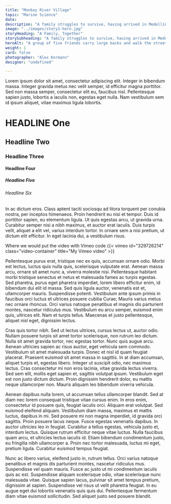 ```yaml
---
title: "Monkey River Village"
topic: "Marine Science"
date:
description: "A family struggles to survive, having arrived in Medellín ten days prior."
image: "../images/story1-hero.jpg"
storyHeading: "A Family, Together"
storySubheading: "A family struggles to survive, having arrived in Medellín ten days prior."
heroAlt: "A group of five friends carry large backs and walk the streets at night to find a place to stay."
weight: 1
card: false
photographer: "Alex Kormann"
designer: "undefined"

---
```


Lorem ipsum dolor sit amet, consectetur adipiscing elit. Integer in bibendum massa. Integer gravida metus nec velit semper, id efficitur magna porttitor. Sed non massa semper, consectetur elit eu, faucibus nisl. Pellentesque sapien justo, lobortis a iaculis non, egestas eget nulla. Nam vestibulum sem id ipsum aliquet, vitae maximus ligula lobortis.

# HEADLINE One
## Headline Two
### Headline Three
#### Headline Four
##### Headline Five
###### Headline Six

In ac dictum eros. Class aptent taciti sociosqu ad litora torquent per conubia nostra, per inceptos himenaeos. Proin hendrerit eu nisi et tempor. Duis id porttitor sapien, eu elementum ligula. Ut quis egestas arcu, ut gravida urna. Curabitur semper nisi a nibh maximus, et auctor erat iaculis. Duis turpis velit, aliquet a elit vel, varius interdum tortor. In ornare sem a nisi pretium, ut dictum elit efficitur. In eget lacinia dui, a vestibulum risus.

<div id="video-top"></div>

Where we would put the video with Vimeo code
{{< vimeo id="329726214" class="video-container" title="My Vimeo video" >}}

Pellentesque purus erat, tristique nec ex quis, accumsan ornare odio. Morbi est lectus, luctus quis nulla quis, scelerisque vulputate erat. Aenean massa arcu, ornare sit amet nunc a, viverra molestie nisi. Pellentesque habitant morbi tristique senectus et netus et malesuada fames ac turpis egestas. Sed pharetra, purus eget pharetra imperdiet, lorem libero efficitur enim, id bibendum dui elit id massa. Sed quis ligula auctor, venenatis est et, ullamcorper mauris. Suspendisse potenti. Vestibulum ante ipsum primis in faucibus orci luctus et ultrices posuere cubilia Curae; Mauris varius metus nec ornare rhoncus. Orci varius natoque penatibus et magnis dis parturient montes, nascetur ridiculus mus. Vestibulum eu arcu semper, euismod enim quis, ultrices elit. Nam et turpis tellus. Maecenas et justo pellentesque, aliquet nisl eget, dignissim lectus.

Cras quis tortor nibh. Sed ut lectus ultrices, cursus lectus ut, auctor odio. Nullam posuere turpis sit amet tortor scelerisque, non rutrum leo dictum. Nulla sit amet gravida tortor, nec egestas tortor. Nunc quis augue arcu. Aenean ultricies sapien ac risus auctor, eget vehicula sem commodo. Vestibulum sit amet malesuada turpis. Donec et nisl id quam feugiat placerat. Praesent euismod sit amet massa in sagittis. In at diam accumsan, aliquet turpis et, egestas libero. Integer ut suscipit odio, nec maximus lectus. Cras consectetur mi non eros lacinia, vitae gravida lectus viverra. Sed sem elit, mollis eget sapien et, sagittis volutpat ipsum. Vestibulum eget est non justo dictum dictum. Proin dignissim hendrerit dolor, eu mattis neque ullamcorper non. Mauris aliquam leo bibendum viverra vehicula.

Aenean dapibus nulla lorem, ut accumsan tellus ullamcorper blandit. Sed at diam nec lorem consequat tristique vitae cursus enim. In eros enim, consectetur id posuere quis, feugiat iaculis orci. Aliquam erat volutpat. Sed euismod eleifend aliquam. Vestibulum diam massa, maximus et mattis luctus, dapibus in mi. Sed posuere mi non magna imperdiet, id gravida orci sagittis. Proin posuere lacus neque. Fusce egestas venenatis dapibus. In auctor ultricies leo in feugiat. Curabitur a tellus egestas, vehicula justo et, interdum lectus. Quisque rutrum efficitur neque vitae luctus. Nulla faucibus quam arcu, et ultricies lectus iaculis id. Etiam bibendum condimentum justo, eu fringilla nibh ullamcorper a. Proin nec tortor malesuada, luctus mi eget, pretium ligula. Curabitur euismod tempus feugiat.

Nunc ac libero varius, eleifend justo in, rutrum tellus. Orci varius natoque penatibus et magnis dis parturient montes, nascetur ridiculus mus. Suspendisse vel quam mauris. Fusce ac justo ut mi condimentum iaculis quis ac est. Suspendisse aliquam scelerisque odio, vitae scelerisque nunc malesuada vitae. Quisque sapien lacus, pulvinar sit amet tempus pretium, dignissim at sapien. Suspendisse vel risus ut velit pharetra feugiat. In eu augue eget dui lobortis venenatis quis quis dui. Pellentesque fermentum diam vitae euismod sollicitudin. Sed aliquet justo sed posuere blandit.
